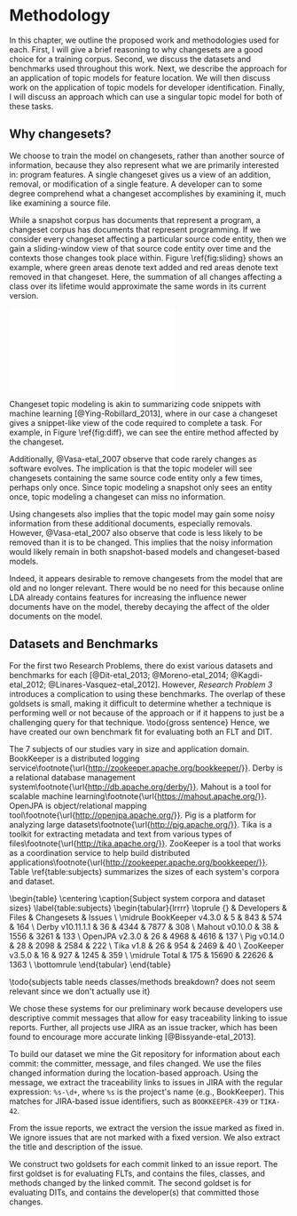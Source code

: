# Methodology

In this chapter, we outline the proposed work and methodologies used for each.
First, I will give a brief reasoning to why changesets are a good choice for a
training corpus.  Second, we discuss the datasets and benchmarks used
throughout this work.  Next, we describe the approach for an application of
topic models for feature location.  We will then discuss work on the
application of topic models for developer identification.  Finally, I will
discuss an approach which can use a singular topic model for both of these
tasks.


## Why changesets?

We choose to train the model on changesets, rather than another source of
information, because they also represent what we are primarily interested in:
program features.  A single changeset gives us a view of an addition, removal,
or modification of a single feature.  A developer can to some degree comprehend
what a changeset accomplishes by examining it, much like examining a source
file.

While a snapshot corpus has documents that represent a program, a changeset
corpus has documents that represent programming.  If we consider every
changeset affecting a particular source code entity, then we gain a
sliding-window view of that source code entity over time and the contexts those
changes took place within.  Figure \ref{fig:sliding} shows an example, where
green areas denote text added and red areas denote text removed in that
changeset.  Here, the summation of all changes affecting a class over its
lifetime would approximate the same words in its current version.

![Changesets over time approximate a
Snapshot\label{fig:sliding}](figures/sliding_window_example.pdf)

Changeset topic modeling is akin to summarizing code snippets with machine
learning [@Ying-Robillard_2013], where in our case a changeset gives a
snippet-like view of the code required to complete a task.  For example, in
Figure \ref{fig:diff}, we can see the entire method affected by the changeset.

Additionally, @Vasa-etal_2007 observe that code rarely changes as software
evolves.  The implication is that the topic modeler will see changesets
containing the same source code entity only a few times, perhaps only once.
Since topic modeling a snapshot only sees an entity once, topic modeling a
changeset can miss no information.

Using changesets also implies that the topic model may gain some noisy
information from these additional documents, especially removals.  However,
@Vasa-etal_2007 also observe that code is less likely to be removed than it is
to be changed.  This implies that the noisy information would likely remain in
both snapshot-based models and changeset-based models.

Indeed, it appears desirable to remove changesets from the model that are old
and no longer relevant.  There would be no need for this because online LDA
already contains features for increasing the influence newer documents have on
the model, thereby decaying the affect of the older documents on the model.

## Datasets and Benchmarks

For the first two Research Problems, there do exist various datasets and
benchmarks for each [@Dit-etal_2013; @Moreno-etal_2014; @Kagdi-etal_2012;
@Linares-Vasquez-etal_2012].  However, *Research Problem 3* introduces a
complication to using these benchmarks.  The overlap of these goldsets is
small, making it difficult to determine whether a technique is performing well
or not because of the approach or if it happens to just be a challenging query
for that technique.  \todo{gross sentence} Hence, we have created our own
benchmark fit for evaluating both an FLT and DIT.

The 7 subjects of our studies vary in size and application domain.
BookKeeper is a distributed logging service\footnote{\url{http://zookeeper.apache.org/bookkeeper/}}.
Derby is a relational database management system\footnote{\url{http://db.apache.org/derby/}}.
Mahout is a tool for scalable machine learning\footnote{\url{https://mahout.apache.org/}}.
OpenJPA is object/relational mapping tool\footnote{\url{http://openjpa.apache.org/}}.
Pig is a platform for analyzing large datasets\footnote{\url{http://pig.apache.org/}}.
Tika is a toolkit for extracting metadata and text from various types of files\footnote{\url{http://tika.apache.org/}}.
ZooKeeper is a tool that works as a coordination service to help build distributed applications\footnote{\url{http://zookeeper.apache.org/bookkeeper/}}.
Table \ref{table:subjects} summarizes the sizes of each system's corpora and
dataset.

\begin{table}
\centering
\caption{Subject system corpora and dataset sizes}
\label{table:subjects}
\begin{tabular}{lrrrr}
\toprule
{}                &  Developers &  Files &  Changesets &  Issues \\
\midrule
BookKeeper v4.3.0 &           5 &    843 &         574 &     164 \\
Derby v10.11.1.1  &          36 &   4344 &        7877 &     308 \\
Mahout v0.10.0    &          38 &   1556 &        3261 &     133 \\
OpenJPA v2.3.0    &          26 &   4968 &        4616 &     137 \\
Pig v0.14.0       &          28 &   2098 &        2584 &     222 \\
Tika v1.8         &          26 &    954 &        2469 &      40 \\
ZooKeeper v3.5.0  &          16 &    927 &        1245 &     359 \\
\midrule
Total             &         175 &  15690 &       22626 &    1363 \\
\bottomrule
\end{tabular}
\end{table}

\todo{subjects table needs classes/methods breakdown? does not seem relevant
since we don't actually use it}

We chose these systems for our preliminary work because developers use
descriptive commit messages that allow for easy traceability linking to issue
reports.  Further, all projects use JIRA as an issue tracker, which has been
found to encourage more accurate linking [@Bissyande-etal_2013].

To build our dataset we mine the Git repository for information about each
commit: the committer, message, and files changed.  We use the files changed
information during the location-based approach.  Using the message, we extract
the traceability links to issues in JIRA with the regular expression: `%s-\d+`,
where `%s` is the project's name (e.g., BookKeeper).  This matches for
JIRA-based issue identifiers, such as `BOOKKEEPER-439` or `TIKA-42`.

From the issue reports, we extract the version the issue marked as fixed in.
We ignore issues that are not marked with a fixed version.  We also extract the
title and description of the issue.

We construct two goldsets for each commit linked to an issue report.  The first
goldset is for evaluating FLTs, and contains the files, classes, and methods
changed by the linked commit.  The second goldset is for evaluating DITs, and
contains the developer(s) that committed those changes.
